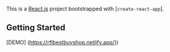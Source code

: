 This is a [React.js](https://reactjs.org/) project bootstrapped with [`create-react-app`].

## Getting Started

[DEMO] (https://rflbestbuyshop.netlify.app/))
